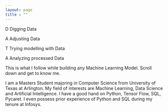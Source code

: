 ```yaml
---
layout: page
title : ""
---
```


D Digging Data

A Adjusting Data

T Trying  modelling with Data

A Analyzing processed Data

This is what I follow while building any Machine Learning Model. Scroll down and get to know me.

I am a Masters Student majoring in Computer Science from University of Texas at Arlington. My field of interests are Machine Learning, Data Science and Artificial Intelligence. 
I have a good hand on Python, Tensor Flow, SQL, Pycaret. I even possess prior experience of Python and SQL during my tenure at Infosys. 

